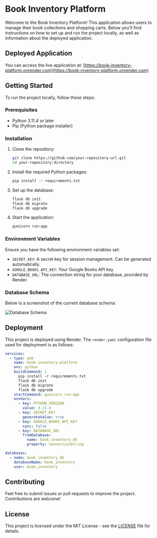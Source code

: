 # Book Inventory Platform

Welcome to the Book Inventory Platform! This application allows users to manage their book collections and shopping carts. Below you'll find instructions on how to set up and run the project locally, as well as information about the deployed application.

## Deployed Application

You can access the live application at: [https://book-inventory-platform.onrender.com](https://book-inventory-platform.onrender.com)

## Getting Started

To run the project locally, follow these steps:

### Prerequisites

- Python 3.11.4 or later
- Pip (Python package installer)

### Installation

1. Clone the repository:

    ```bash
    git clone https://github.com/your-repository-url.git
    cd your-repository-directory
    ```

2. Install the required Python packages:

    ```bash
    pip install -r requirements.txt
    ```

3. Set up the database:

    ```bash
    flask db init
    flask db migrate
    flask db upgrade
    ```

4. Start the application:

    ```bash
    gunicorn run:app
    ```

### Environment Variables

Ensure you have the following environment variables set:

- `SECRET_KEY`: A secret key for session management. Can be generated automatically.
- `GOOGLE_BOOKS_API_KEY`: Your Google Books API key.
- `DATABASE_URL`: The connection string for your database, provided by Render.

### Database Schema

Below is a screenshot of the current database schema:

![Database Schema](https://i.imgur.com/E48gBqL.png)

## Deployment

This project is deployed using Render. The `render.yaml` configuration file used for deployment is as follows:

```yaml
services:
  - type: web
    name: book-inventory-platform
    env: python
    buildCommand: |
      pip install -r requirements.txt
      flask db init
      flask db migrate
      flask db upgrade
    startCommand: gunicorn run:app
    envVars:
      - key: PYTHON_VERSION
        value: 3.11.4
      - key: SECRET_KEY
        generateValue: true
      - key: GOOGLE_BOOKS_API_KEY
        sync: false
      - key: DATABASE_URL
        fromDatabase:
          name: book_inventory_db
          property: connectionString

databases:
  - name: book_inventory_db
    databaseName: book_inventory
    user: book_inventory
```

## Contributing

Feel free to submit issues or pull requests to improve the project. Contributions are welcome!

## License

This project is licensed under the MIT License - see the [LICENSE](LICENSE) file for details.
